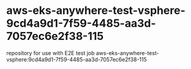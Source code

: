 # aws-eks-anywhere-test-vsphere-9cd4a9d1-7f59-4485-aa3d-7057ec6e2f38-115
repository for use with E2E test job aws-eks-anywhere-test-vsphere:9cd4a9d1-7f59-4485-aa3d-7057ec6e2f38-115
